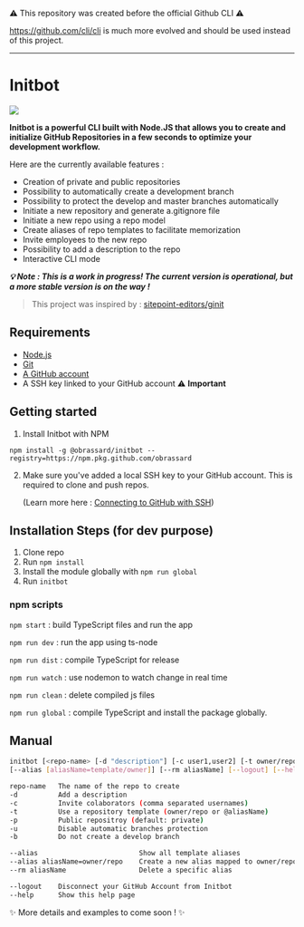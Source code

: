 :warning: This repository was created before the official Github CLI :warning:

https://github.com/cli/cli is much more evolved and should be used instead of this project.


----

# Initbot

![](https://github.com/obrassard/initbot/workflows/Node%20CI/badge.svg)

**Initbot is a powerful CLI built with Node.JS that allows you to create and initialize GitHub Repositories in a few seconds to optimize your development workflow.**

Here are the currently available features :

- Creation of private and public repositories
- Possibility to automatically create a development branch
- Possibility to protect the develop and master branches automatically
- Initiate a new repository and generate a.gitignore file
- Initiate a new repo using a repo model
- Create aliases of repo templates to facilitate memorization
- Invite employees to the new repo
- Possibility to add a description to the repo
- Interactive CLI mode 

***:bulb: Note : This is a work in progress! The current version is operational, but a more stable version is on the way !***

> This project was inspired by : [sitepoint-editors/ginit](https://github.com/sitepoint-editors/ginit)

## Requirements

* [Node.js](http://nodejs.org/)
* [Git](https://git-scm.com/)
* [A GitHub account](https://github.com/)
* A SSH key linked to your GitHub account :warning: **Important**

## Getting started

1. Install Initbot with NPM

```
npm install -g @obrassard/initbot --registry=https://npm.pkg.github.com/obrassard
```

2. Make sure you've added a local SSH key to your GitHub account. This is required to clone and push repos.

    (Learn more here : [Connecting to GitHub with SSH](https://help.github.com/en/articles/connecting-to-github-with-ssh)) 



## Installation Steps (for dev purpose)

1. Clone repo
2. Run `npm install`
3. Install the module globally with `npm run global`
4. Run `initbot`

### npm scripts 

`npm start` : build TypeScript files and run the app

`npm run dev` : run the app using ts-node

`npm run dist` : compile TypeScript for release

`npm run watch` : use nodemon to watch change in real time

`npm run clean` : delete compiled js files

`npm run global` : compile TypeScript and install the package globally.

## Manual

```sh
initbot [<repo-name> [-d "description"] [-c user1,user2] [-t owner/repo] [-p] [-b] [-u]] 
[--alias [aliasName=template/owner]] [--rm aliasName] [--logout] [--help]

repo-name   The name of the repo to create
-d          Add a description
-c          Invite colaborators (comma separated usernames)
-t          Use a repository template (owner/repo or @aliasName) 
-p          Public repositroy (default: private) 
-u          Disable automatic branches protection
-b          Do not create a develop branch

--alias                         Show all template aliases
--alias aliasName=owner/repo    Create a new alias mapped to owner/repo
--rm aliasName                  Delete a specific alias

--logout    Disconnect your GitHub Account from Initbot
--help      Show this help page
```

:sparkles: More details and examples to come soon ! :sparkles: 

<!-- 
### Parameters 
|  Parameter      | Description | Exemple |
| --------------- | ----------- | ------- |
|  Parameter Name | Description | Exemple | -->

